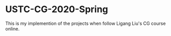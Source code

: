 # USTC-CG-2020-Spring
This is my implemention of the projects when follow Ligang Liu's CG course online.
